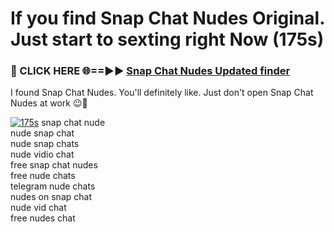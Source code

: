 # If you find Snap Chat Nudes Original. Just start to sexting right Now (175s)

<h3>🔴 CLICK HERE 🌐==►► <a href="https://tinyurl.com/mtbk5fxa" rel="nofollow">Snap Chat Nudes Updated finder</a></h3>

I found Snap Chat Nudes. You'll definitely like. Just don't open Snap Chat Nudes at work 😉💬

[![175s](https://i.imgur.com/Q8WKrnY.jpeg)](https://tinyurl.com/mtbk5fxa)
snap chat nude<br>
nude snap chat<br>
nude snap chats<br>
nude vidio chat<br>
free snap chat nudes<br>
free nude chats<br>
telegram nude chats<br>
nudes on snap chat<br>
nude vid chat<br>
free nudes chat